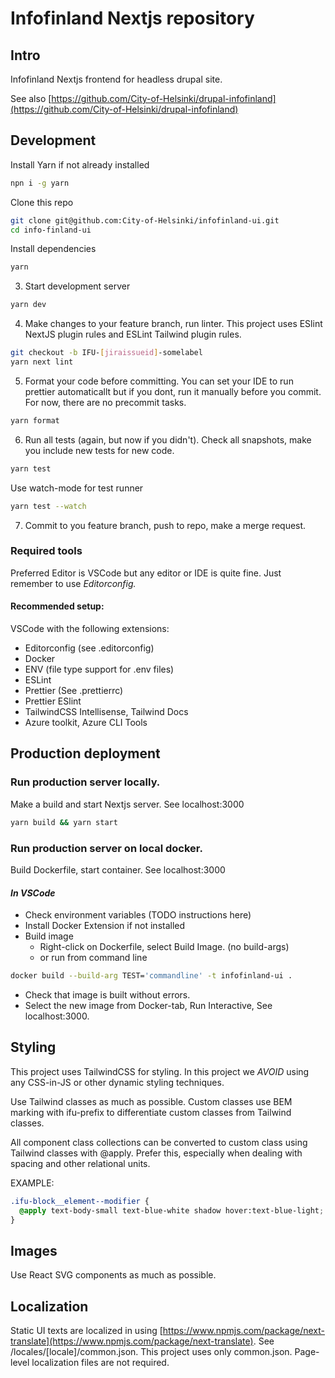 # Infofinland Nextjs repository

## Intro

Infofinland Nextjs frontend for headless drupal site.

See also [https://github.com/City-of-Helsinki/drupal-infofinland](https://github.com/City-of-Helsinki/drupal-infofinland)

## Development

Install Yarn if not already installed

```bash
npn i -g yarn
```

Clone this repo

```bash
git clone git@github.com:City-of-Helsinki/infofinland-ui.git
cd info-finland-ui
```

Install dependencies

```bash
yarn
```

3. Start development server

```bash
yarn dev
```

4. Make changes to your feature branch, run linter.
   This project uses ESlint NextJS plugin rules and ESLint Tailwind plugin rules.

```bash
git checkout -b IFU-[jiraissueid]-somelabel
yarn next lint
```

5. Format your code before committing. You can set your IDE to run prettier automaticallt but if you dont, run it manually before you commit. For now, there are no precommit tasks.

```bash
yarn format
```

6. Run all tests (again, but now if you didn't). Check all snapshots, make you include new tests for new code.

```bash
yarn test
```

Use watch-mode for test runner

```bash
yarn test --watch
```

7. Commit to you feature branch, push to repo, make a merge request.

### Required tools

Preferred Editor is VSCode but any editor or IDE is quite fine.
Just remember to use _Editorconfig._

#### Recommended setup:

VSCode with the following extensions:

- Editorconfig (see .editorconfig)
- Docker
- ENV (file type support for .env files)
- ESLint
- Prettier (See .prettierrc)
- Prettier ESlint
- TailwindCSS Intellisense, Tailwind Docs
- Azure toolkit, Azure CLI Tools

## Production deployment

### Run production server locally.

Make a build and start Nextjs server. See localhost:3000

```bash
yarn build && yarn start
```

### Run production server on local docker.

Build Dockerfile, start container. See localhost:3000

#### _In VSCode_

- Check environment variables (TODO instructions here)
- Install Docker Extension if not installed
- Build image
  - Right-click on Dockerfile, select Build Image. (no build-args)
  - or run from command line

```bash
docker build --build-arg TEST='commandline' -t infofinland-ui .
```

- Check that image is built without errors.
- Select the new image from Docker-tab, Run Interactive, See localhost:3000.

## Styling

This project uses TailwindCSS for styling. In this project we _AVOID_ using any CSS-in-JS or other dynamic styling techniques.

Use Tailwind classes as much as possible. Custom classes use BEM marking with ifu-prefix to differentiate custom classes from Tailwind classes.

All component class collections can be converted to custom class using Tailwind classes with @apply. Prefer this, especially when dealing with spacing and other relational units.

EXAMPLE:

```css
.ifu-block__element--modifier {
  @apply text-body-small text-blue-white shadow hover:text-blue-light;
}
```

## Images

Use React SVG components as much as possible.

## Localization

Static UI texts are localized in using [https://www.npmjs.com/package/next-translate](https://www.npmjs.com/package/next-translate).
See /locales/[locale]/common.json. This project uses only common.json.
Page-level localization files are not required.
